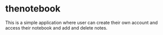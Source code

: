 # thenotebook
This is a simple application where user can create their own account and access their notebook and add and delete notes.
